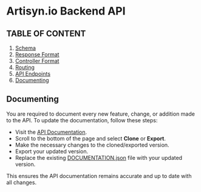 # Artisyn.io Backend API

## TABLE OF CONTENT

1. [Schema](schema.md)
2. [Response Format](RESPONSE.md)
3. [Controller Format](CONTROLLERS.md)
4. [Routing](routing.md)
5. [API Endpoints](ENDPOINTS.md)
6. [Documenting](ENDPOINTS.md)

## Documenting

You are required to document every new feature, change, or addition made to the API. To update the documentation, follow these steps:

- Visit the [API Documentation](https://artisyn.apidog.io).
- Scroll to the bottom of the page and select **Clone** or **Export**.
- Make the necessary changes to the cloned/exported version.
- Export your updated version.
- Replace the existing [DOCUMENTATION.json](https://github.com/toneflix/artisyn-api/blob/main/DOCUMENTATION.json) file with your updated version.

This ensures the API documentation remains accurate and up to date with all changes.
